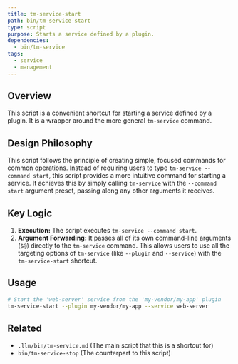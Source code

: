 ```yaml
---
title: tm-service-start
path: bin/tm-service-start
type: script
purpose: Starts a service defined by a plugin.
dependencies:
  - bin/tm-service
tags:
  - service
  - management
---
```


## Overview
This script is a convenient shortcut for starting a service defined by a plugin. It is a wrapper around the more general `tm-service` command.

## Design Philosophy
This script follows the principle of creating simple, focused commands for common operations. Instead of requiring users to type `tm-service --command start`, this script provides a more intuitive command for starting a service. It achieves this by simply calling `tm-service` with the `--command start` argument preset, passing along any other arguments it receives.

## Key Logic
1.  **Execution:** The script executes `tm-service --command start`.
2.  **Argument Forwarding:** It passes all of its own command-line arguments (`$@`) directly to the `tm-service` command. This allows users to use all the targeting options of `tm-service` (like `--plugin` and `--service`) with the `tm-service-start` shortcut.

## Usage
```bash
# Start the 'web-server' service from the 'my-vendor/my-app' plugin
tm-service-start --plugin my-vendor/my-app --service web-server
```

## Related
- `.llm/bin/tm-service.md` (The main script that this is a shortcut for)
- `bin/tm-service-stop` (The counterpart to this script)